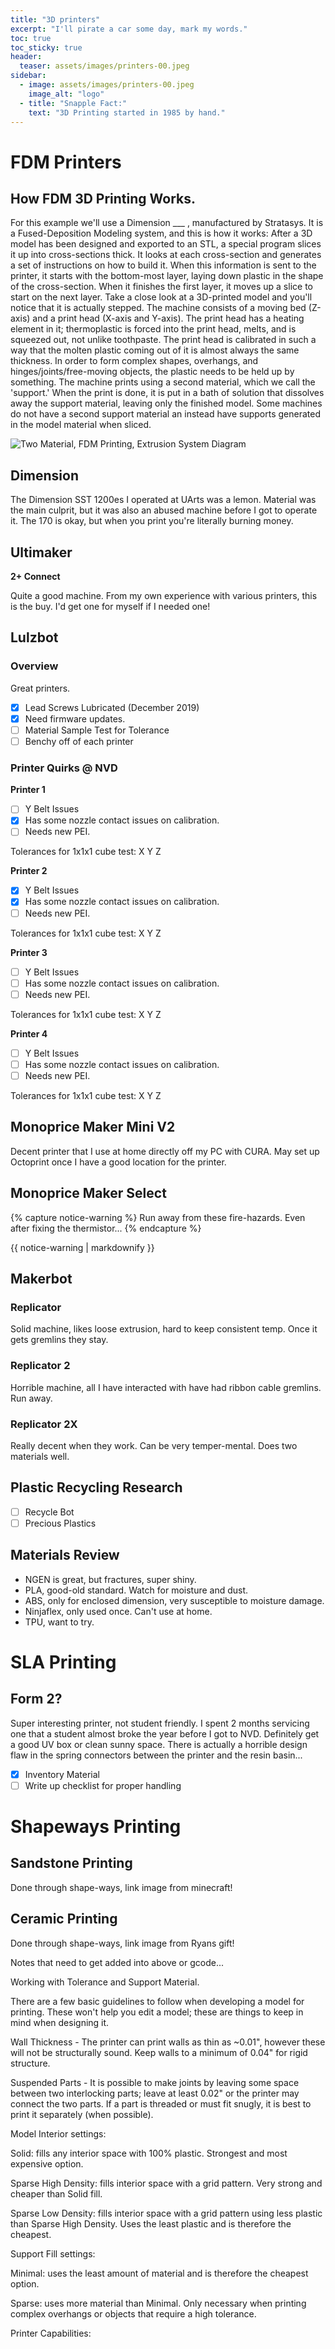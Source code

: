 ```yaml
---
title: "3D printers"
excerpt: "I'll pirate a car some day, mark my words."
toc: true
toc_sticky: true
header:
  teaser: assets/images/printers-00.jpeg
sidebar:
  - image: assets/images/printers-00.jpeg
    image_alt: "logo"
  - title: "Snapple Fact:"    
    text: "3D Printing started in 1985 by hand."
---
```


# FDM Printers

## How FDM 3D Printing Works.
For this example we'll use a Dimension ___ , manufactured by Stratasys. It is a Fused-Deposition Modeling system, and this is how it works:
After a 3D model has been designed and exported to an STL, a special program slices it up into cross-sections thick. It looks at each cross-section and generates a set of instructions on how to build it. When this information is sent to the printer, it starts with the bottom-most layer, laying down plastic in the shape of the cross-section. When it finishes the first layer, it moves up a slice to start on the next layer. Take a close look at a 3D-printed model and you'll notice that it is actually stepped.
The machine consists of a moving bed (Z-axis) and a print head (X-axis and Y-axis). The print head has a heating element in it; thermoplastic is forced into the print head, melts, and is squeezed out, not unlike toothpaste. The print head is calibrated in such a way that the molten plastic coming out of it is almost always the same thickness.
In order to form complex shapes, overhangs, and hinges/joints/free-moving objects, the plastic needs to be held up by something. The machine prints using a second material, which we call the 'support.' When the print is done, it is put in a bath of solution that dissolves away the support material, leaving only the finished model. Some machines do not have a second support material an instead have supports generated in the model material when sliced.

![Two Material, FDM Printing, Extrusion System Diagram](/assets/images/printers-01.png)

## Dimension

The Dimension SST 1200es I operated at UArts was a lemon. Material was the main culprit, but it was also an abused machine before I got to operate it. The 170 is okay, but when you print you're literally burning money.

## Ultimaker

**2+ Connect**

Quite a good machine. From my own experience with various printers, this is the buy. I'd get one for myself if I needed one!

## Lulzbot

### Overview

Great printers.
- [x] Lead Screws Lubricated (December 2019)
- [X] Need firmware updates.
- [ ] Material Sample Test for Tolerance
- [ ] Benchy off of each printer

### Printer Quirks @ NVD

**Printer 1**
- [ ] Y Belt Issues
- [x] Has some nozzle contact issues on calibration.
- [ ] Needs new PEI.

Tolerances for 1x1x1 cube test: X Y Z

**Printer 2**

- [x] Y Belt Issues
- [x] Has some nozzle contact issues on calibration.
- [ ] Needs new PEI.

Tolerances for 1x1x1 cube test: X Y Z

**Printer 3**

- [ ] Y Belt Issues
- [ ] Has some nozzle contact issues on calibration.
- [ ] Needs new PEI.

Tolerances for 1x1x1 cube test: X Y Z

**Printer 4**

- [ ] Y Belt Issues
- [ ] Has some nozzle contact issues on calibration.
- [ ] Needs new PEI.

Tolerances for 1x1x1 cube test: X Y Z

## Monoprice Maker Mini V2

Decent printer that I use at home directly off my PC with CURA. May set up Octoprint once I have a good location for the printer.

## Monoprice Maker Select

{% capture notice-warning %}
Run away from these fire-hazards. Even after fixing the thermistor...
{% endcapture %}
<div class="notice">{{ notice-warning | markdownify }}</div>

## Makerbot

### Replicator
Solid machine, likes loose extrusion, hard to keep consistent temp. Once it gets gremlins they stay.

### Replicator 2
Horrible machine, all I have interacted with have had ribbon cable gremlins. Run away.

### Replicator 2X
Really decent when they work. Can be very temper-mental. Does two materials well.

## Plastic Recycling Research

- [ ] Recycle Bot
- [ ] Precious Plastics

## Materials Review

- NGEN is great, but fractures, super shiny.
- PLA, good-old standard. Watch for moisture and dust.
- ABS, only for enclosed dimension, very susceptible to moisture damage.
- Ninjaflex, only used once. Can't use at home.
- TPU, want to try.

# SLA Printing

## Form 2?
Super interesting printer, not student friendly. I spent 2 months servicing one that a student almost broke the year before I got to NVD. Definitely get a good UV box or clean sunny space. There is actually a horrible design flaw in the spring connectors between the printer and the resin basin...

- [X] Inventory Material
- [ ] Write up checklist for proper handling

# Shapeways Printing

## Sandstone Printing
Done through shape-ways, link image from minecraft!

## Ceramic Printing
Done through shape-ways, link image from Ryans gift!




Notes that need to get added into above or gcode...

Working with Tolerance and Support Material.

There are a few basic guidelines to follow when developing a model for printing. These won't help you edit a model; these are things to keep in mind when designing it.

Wall Thickness - The printer can print walls as thin as ~0.01", however these will not be structurally sound. Keep walls to a minimum of 0.04" for rigid structure.

Suspended Parts - It is possible to make joints by leaving some space between two interlocking parts; leave at least 0.02" or the printer may connect the two parts. If a part is threaded or must fit snugly, it is best to print it separately (when possible).

Model Interior settings:

Solid: fills any interior space with 100% plastic. Strongest and most expensive option.


Sparse High Density: fills interior space with a grid pattern. Very strong and cheaper than Solid fill.


Sparse Low Density: fills interior space with a grid pattern using less plastic than Sparse High Density. Uses the least plastic and is therefore the cheapest.


Support Fill settings:

Minimal: uses the least amount of material and is therefore the cheapest option.


Sparse: uses more material than Minimal. Only necessary when printing complex overhangs or objects that require a high tolerance.


Printer Capabilities:
